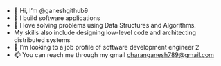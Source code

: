 - 👋 Hi, I’m @ganeshgithub9
- 👀 I build software applications
- 🌱 I love solving problems using Data Structures and Algorithms.
-  My skills also include designing low-level code and architecting distributed systems
- 💞️ I’m looking to a job profile of software development engineer 2
- 📫 You can reach me through my gmail charanganesh789@gmail.com

<!---
ganeshgithub9/ganeshgithub9 is a ✨ special ✨ repository because its `README.md` (this file) appears on your GitHub profile.
You can click the Preview link to take a look at your changes.
--->
